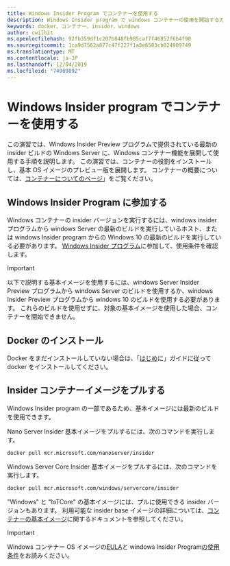 ```yaml
---
title: Windows Insider Program でコンテナーを使用する
description: Windows Insider program で windows コンテナーの使用を開始する方法について説明します。
keywords: docker、コンテナー、insider、windows
author: cwilhit
ms.openlocfilehash: 92fb359df1c207b848fb985caf7f46852f6b4f90
ms.sourcegitcommit: 1ca9d7562a877c47f227f1a8e6583cb024909749
ms.translationtype: MT
ms.contentlocale: ja-JP
ms.lasthandoff: 12/04/2019
ms.locfileid: "74909892"
---
```

# <a name="use-containers-with-the-windows-insider-program"></a>Windows Insider program でコンテナーを使用する

この演習では、Windows Insider Preview プログラムで提供されている最新の insider ビルドの Windows Server に、Windows コンテナー機能を展開して使用する手順を説明します。 この演習では、コンテナーの役割をインストールし、基本 OS イメージのプレビュー版を展開します。 コンテナーの概要については、[コンテナーについてのページ](../about/index.md)」をご覧ください。

## <a name="join-the-windows-insider-program"></a>Windows Insider Program に参加する

Windows コンテナーの insider バージョンを実行するには、windows insider プログラムから windows Server の最新のビルドを実行しているホスト、または windows Insider program からの Windows 10 の最新のビルドを実行している必要があります。 [Windows Insider プログラム](https://insider.windows.com/GettingStarted)に参加して、使用条件を確認します。

> [!IMPORTANT]
> 以下で説明する基本イメージを使用するには、windows Server Insider Preview プログラムから windows Server のビルドを使用するか、windows Insider Preview プログラムから windows 10 のビルドを使用する必要があります。 これらのビルドを使用せずに、対象の基本イメージを使用した場合、コンテナーを開始できません。

## <a name="install-docker"></a>Docker のインストール

Docker をまだインストールしていない場合は、「[はじめ](../quick-start/set-up-environment.md)に」ガイドに従って docker をインストールしてください。

## <a name="pull-an-insider-container-image"></a>Insider コンテナーイメージをプルする

Windows Insider program の一部であるため、基本イメージには最新のビルドを使用できます。

Nano Server Insider 基本イメージをプルするには、次のコマンドを実行します。

```console
docker pull mcr.microsoft.com/nanoserver/insider
```

Windows Server Core Insider 基本イメージをプルするには、次のコマンドを実行します。

```console
docker pull mcr.microsoft.com/windows/servercore/insider
```

"Windows" と "IoTCore" の基本イメージには、プルに使用できる insider バージョンもあります。 利用可能な insider base イメージの詳細については、[コンテナーの基本イメージ](../manage-containers/container-base-images.md)に関するドキュメントを参照してください。

> [!IMPORTANT]
> Windows コンテナー OS イメージの[EULA](../images-eula.md )と windows Insider Program[の使用条件](https://www.microsoft.com/software-download/windowsinsiderpreviewserver)をお読みください。
